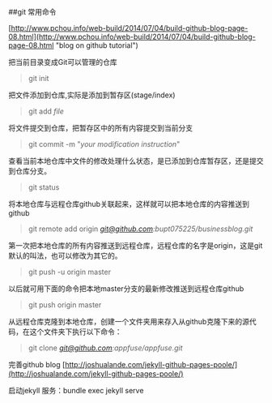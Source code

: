 ##git 常用命令


[http://www.pchou.info/web-build/2014/07/04/build-github-blog-page-08.html](http://www.pchou.info/web-build/2014/07/04/build-github-blog-page-08.html "blog on github tutorial")

把当前目录变成Git可以管理的仓库

> git init

把文件添加到仓库,实际是添加到暂存区(stage/index)

> git add *file*

将文件提交到仓库，把暂存区中的所有内容提交到当前分支

> git commit -m "*your modification instruction*"

查看当前本地仓库中文件的修改处理什么状态，是已添加到仓库暂存区，还是提交到仓库分支。

> git status

将本地仓库与远程仓库github关联起来，这样就可以把本地仓库的内容推送到github

> git remote add origin *git@github.com:bupt075225/businessblog.git*

第一次把本地仓库的所有内容推送到远程仓库，远程仓库的名字是origin，这是git默认的叫法，也可以修改为其它的。

> git push -u origin master

以后就可用下面的命令把本地master分支的最新修改推送到远程仓库github


> git push origin master

 
从远程仓库克隆到本地仓库，创建一个文件夹用来存入从github克隆下来的源代码，在这个文件夹下执行以下命令：

> git clone *git@github.com:appfuse/appfuse.git*

完善github blog [http://joshualande.com/jekyll-github-pages-poole/](http://joshualande.com/jekyll-github-pages-poole/)

启动jekyll 服务：bundle exec jekyll serve
